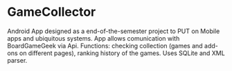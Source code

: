# GameCollector
Android App designed as a end-of-the-semester project to PUT on Mobile apps and ubiquitous systems.
App allows comunication with BoardGameGeek via Api.
Functions: checking collection (games and add-ons on different pages), ranking history of the games.
Uses SQLite and XML parser.
